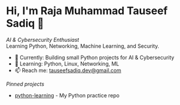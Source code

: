 # Hi, I'm Raja Muhammad Tauseef Sadiq 👋

*AI & Cybersecurity Enthusiast*  
Learning Python, Networking, Machine Learning, and Security.

- 🔭 Currently: Building small Python projects for AI & Cybersecurity
- 🌱 Learning: Python, Linux, Networking, ML
- 📫 Reach me: tauseefsadiq.dev@gmail.com

*Pinned projects*
- [python-learning](https://github.com/tauseefsadiq/python-learning) - My Python practice repo
